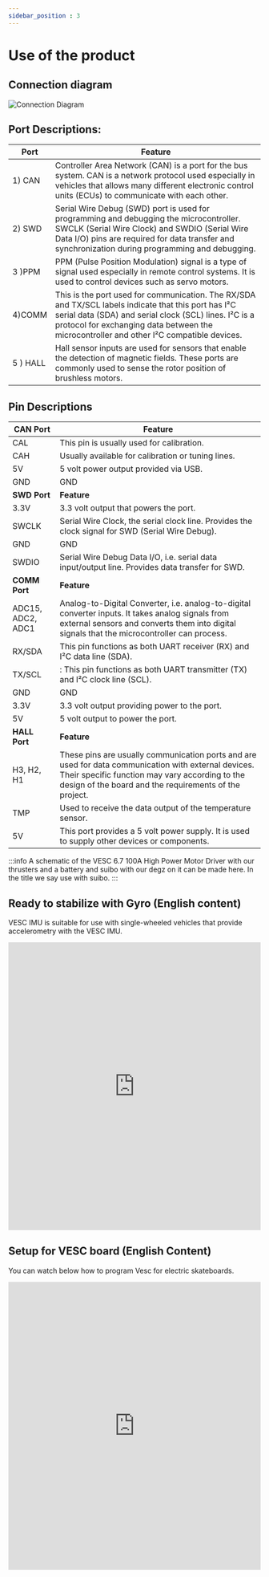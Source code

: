 ```yaml
---
sidebar_position : 3
---
```


# Use of the product

## Connection diagram

![Connection Diagram](./image/vesc69-100a-motor-surfer4.png)


## Port Descriptions:

| Port | Feature |
|----------------------------|--------------------------------------------------------------------------------------------------------------------------------------------------------------------------------------------------------------------------------------------|
|1)  CAN | Controller Area Network (CAN) is a port for the bus system. CAN is a network protocol used especially in vehicles that allows many different electronic control units (ECUs) to communicate with each other.
|2) SWD | Serial Wire Debug (SWD) port is used for programming and debugging the microcontroller. SWCLK (Serial Wire Clock) and SWDIO (Serial Wire Data I/O) pins are required for data transfer and synchronization during programming and debugging.
3 )PPM | PPM (Pulse Position Modulation) signal is a type of signal used especially in remote control systems. It is used to control devices such as servo motors.
| 4)COMM | This is the port used for communication. The RX/SDA and TX/SCL labels indicate that this port has I²C serial data (SDA) and serial clock (SCL) lines. I²C is a protocol for exchanging data between the microcontroller and other I²C compatible devices.
|5 ) HALL | Hall sensor inputs are used for sensors that enable the detection of magnetic fields. These ports are commonly used to sense the rotor position of brushless motors.

## Pin Descriptions
 
| CAN Port | Feature |
|----------------------------|--------------------------------------------------------------------------------------------------------------------------------------------------------------------------------------------------------------------------------------------|
|CAL | This pin is usually used for calibration.
CAH |Usually available for calibration or tuning lines.
|5V| 5 volt power output provided via USB.
|GND| GND 
| **SWD Port** | **Feature** |
|3.3V |3.3 volt output that powers the port.
SWCLK |Serial Wire Clock, the serial clock line. Provides the clock signal for SWD (Serial Wire Debug).
|GND| GND|
|SWDIO| Serial Wire Debug Data I/O, i.e. serial data input/output line. Provides data transfer for SWD.
|**COMM Port** | **Feature** |
|ADC15, ADC2, ADC1 | Analog-to-Digital Converter, i.e. analog-to-digital converter inputs. It takes analog signals from external sensors and converts them into digital signals that the microcontroller can process.
RX/SDA | This pin functions as both UART receiver (RX) and I²C data line (SDA).
TX/SCL |: This pin functions as both UART transmitter (TX) and I²C clock line (SCL).
|GND| GND|
|3.3V|3.3 volt output providing power to the port.
|5V|5 volt output to power the port. 
**HALL Port** | **Feature** |
|H3, H2, H1 | These pins are usually communication ports and are used for data communication with external devices. Their specific function may vary according to the design of the board and the requirements of the project.
TMP | Used to receive the data output of the temperature sensor.
|5V| This port provides a 5 volt power supply. It is used to supply other devices or components.| |



:::info
A schematic of the VESC 6.7 100A High Power Motor Driver with our thrusters and a battery and suibo with our degz on it can be made here. In the title we say use with suibo.
::: 

## Ready to stabilize with Gyro (English content)

VESC IMU is suitable for use with single-wheeled vehicles that provide accelerometry with the VESC IMU.

<iframe width="100%" height="574" src="https://www.youtube.com/embed/iGgNuo6o_Ug" title="VESC IMU Accelerometer Calibration - How To" frameborder="0" allow="accelerometer; autoplay; clipboard-write; encrypted-media; gyroscope; picture-in-picture; web-share" allowfullscreen></iframe>

## Setup for VESC board (English Content)

You can watch below how to program Vesc for electric skateboards.

<iframe width="100%" height="574" src="https://www.youtube.com/embed/lDuV8cnPRmI" title="VESC® Tool 2020 Tutorial - How to Program Vesc for DIY Electric Skateboards" frameborder="0" allow="accelerometer; autoplay; clipboard-write; encrypted-media; gyroscope; picture-in-picture; web-share" allowfullscreen></iframe>